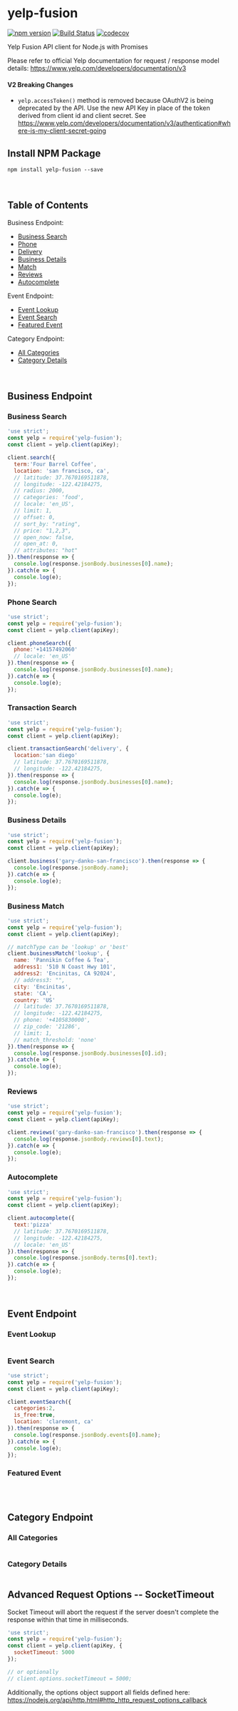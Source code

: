 # yelp-fusion
[![npm version](https://badge.fury.io/js/yelp-fusion.svg)](https://badge.fury.io/js/yelp-fusion) [![Build Status](https://travis-ci.org/tonybadguy/yelp-fusion.svg?branch=master)](https://travis-ci.org/tonybadguy/yelp-fusion) [![codecov](https://codecov.io/gh/tonybadguy/yelp-fusion/branch/master/graph/badge.svg)](https://codecov.io/gh/tonybadguy/yelp-fusion) 

Yelp Fusion API client for Node.js with Promises

Please refer to official Yelp documentation for request / response model details:
https://www.yelp.com/developers/documentation/v3

#### V2 Breaking Changes
* ```yelp.accessToken()``` method is removed because OAuthV2 is being deprecated by the API. Use the new API Key in place of the token derived from client id and client secret. See https://www.yelp.com/developers/documentation/v3/authentication#where-is-my-client-secret-going

## Install NPM Package
```
npm install yelp-fusion --save
```

<br/>

## Table of Contents
Business Endpoint:
  * [Business Search](#business-search)
  * [Phone](#phone-search)
  * [Delivery](#transaction-search)
  * [Business Details](#business-details)
  * [Match](#business-match)
  * [Reviews](#reviews)
  * [Autocomplete](#autocomplete)

Event Endpoint:
  * [Event Lookup](#event-lookup)
  * [Event Search](#event-search)
  * [Featured Event](#featured-event)

Category Endpoint:
  * [All Categories](#all-categories)
  * [Category Details](#category-details)

<br/>

## Business Endpoint 

### Business Search
```javascript
'use strict';
const yelp = require('yelp-fusion');
const client = yelp.client(apiKey);

client.search({
  term:'Four Barrel Coffee',
  location: 'san francisco, ca',
  // latitude: 37.7670169511878, 
  // longitude: -122.42184275,
  // radius: 2000,
  // categories: 'food',
  // locale: 'en_US',
  // limit: 1,
  // offset: 0,
  // sort_by: "rating",
  // price: "1,2,3",
  // open_now: false,
  // open_at: 0,
  // attributes: "hot"
}).then(response => {
  console.log(response.jsonBody.businesses[0].name);
}).catch(e => {
  console.log(e);
});
```

### Phone Search
```javascript
'use strict';
const yelp = require('yelp-fusion');
const client = yelp.client(apiKey);

client.phoneSearch({
  phone:'+14157492060'
  // locale: 'en_US'
}).then(response => {
  console.log(response.jsonBody.businesses[0].name);
}).catch(e => {
  console.log(e);
});
```

### Transaction Search
```javascript
'use strict';
const yelp = require('yelp-fusion');
const client = yelp.client(apiKey);

client.transactionSearch('delivery', {
  location:'san diego'
  // latitude: 37.7670169511878, 
  // longitude: -122.42184275,
}).then(response => {
  console.log(response.jsonBody.businesses[0].name);
}).catch(e => {
  console.log(e);
});
```

### Business Details
```javascript
'use strict';
const yelp = require('yelp-fusion');
const client = yelp.client(apiKey);

client.business('gary-danko-san-francisco').then(response => {
  console.log(response.jsonBody.name);
}).catch(e => {
  console.log(e);
});
```

### Business Match
```javascript
'use strict';
const yelp = require('yelp-fusion');
const client = yelp.client(apiKey);

// matchType can be 'lookup' or 'best'
client.businessMatch('lookup', {
  name: 'Pannikin Coffee & Tea',
  address1: '510 N Coast Hwy 101',
  address2: 'Encinitas, CA 92024',
  // address3: "",
  city: 'Encinitas',
  state: 'CA',
  country: 'US'
  // latitude: 37.7670169511878, 
  // longitude: -122.42184275,
  // phone: '+4105830000',
  // zip_code: '21286',
  // limit: 1,
  // match_threshold: 'none'
}).then(response => {
  console.log(response.jsonBody.businesses[0].id);
}).catch(e => {
  console.log(e);
});
```

### Reviews
```javascript
'use strict';
const yelp = require('yelp-fusion');
const client = yelp.client(apiKey);

client.reviews('gary-danko-san-francisco').then(response => {
  console.log(response.jsonBody.reviews[0].text);
}).catch(e => {
  console.log(e);
});
```

### Autocomplete
```javascript
'use strict';
const yelp = require('yelp-fusion');
const client = yelp.client(apiKey);

client.autocomplete({
  text:'pizza'
  // latitude: 37.7670169511878, 
  // longitude: -122.42184275,
  // locale: 'en_US'
}).then(response => {
  console.log(response.jsonBody.terms[0].text);
}).catch(e => {
  console.log(e);
});
```
<br/>

## Event Endpoint 

### Event Lookup
```
```

### Event Search
```javascript
'use strict';
const yelp = require('yelp-fusion');
const client = yelp.client(apiKey);

client.eventSearch({
  categories:2,
  is_free:true,
  location: 'claremont, ca'
}).then(response => {
  console.log(response.jsonBody.events[0].name);
}).catch(e => {
  console.log(e);
});
```

### Featured Event
```
```
<br/>

## Category Endpoint 

### All Categories
```
```

### Category Details
```
```

## Advanced Request Options -- SocketTimeout

Socket Timeout will abort the request if the server doesn't complete the response within that time in milliseconds.

```javascript
'use strict';
const yelp = require('yelp-fusion');
const client = yelp.client(apiKey, {
  socketTimeout: 5000
});

// or optionally
// client.options.socketTimeout = 5000;
```

Additionally, the options object support all fields defined here:
https://nodejs.org/api/http.html#http_http_request_options_callback
